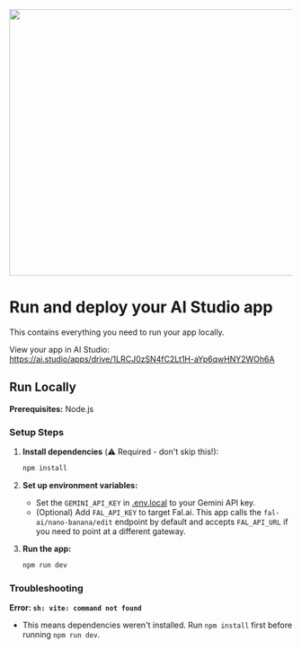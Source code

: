 <div align="center">
<img width="1200" height="475" alt="GHBanner" src="https://github.com/user-attachments/assets/0aa67016-6eaf-458a-adb2-6e31a0763ed6" />
</div>

# Run and deploy your AI Studio app

This contains everything you need to run your app locally.

View your app in AI Studio: https://ai.studio/apps/drive/1LRCJ0zSN4fC2Lt1H-aYp6qwHNY2WOh6A

## Run Locally

**Prerequisites:**  Node.js

### Setup Steps

1. **Install dependencies** (⚠️ Required - don't skip this!):
   ```bash
   npm install
   ```

2. **Set up environment variables:**
   - Set the `GEMINI_API_KEY` in [.env.local](.env.local) to your Gemini API key.
   - (Optional) Add `FAL_API_KEY` to target Fal.ai. This app calls the `fal-ai/nano-banana/edit` endpoint by default and accepts `FAL_API_URL` if you need to point at a different gateway.

3. **Run the app:**
   ```bash
   npm run dev
   ```

### Troubleshooting

**Error: `sh: vite: command not found`**
- This means dependencies weren't installed. Run `npm install` first before running `npm run dev`.
